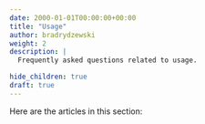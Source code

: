 ```yaml
---
date: 2000-01-01T00:00:00+00:00
title: "Usage"
author: bradrydzewski
weight: 2
description: |
  Frequently asked questions related to usage.

hide_children: true
draft: true
---
```


Here are the articles in this section: